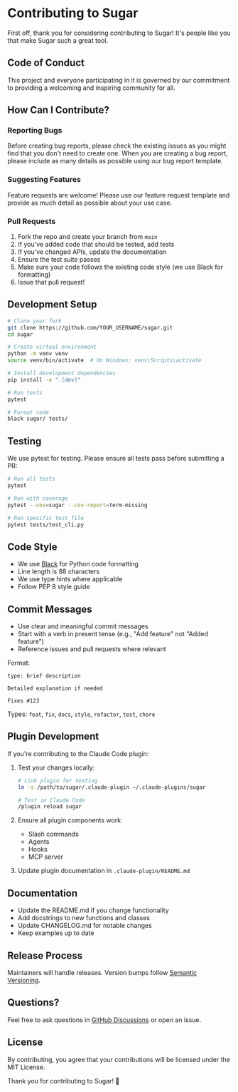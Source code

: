 # Contributing to Sugar

First off, thank you for considering contributing to Sugar! It's people like you that make Sugar such a great tool.

## Code of Conduct

This project and everyone participating in it is governed by our commitment to providing a welcoming and inspiring community for all.

## How Can I Contribute?

### Reporting Bugs

Before creating bug reports, please check the existing issues as you might find that you don't need to create one. When you are creating a bug report, please include as many details as possible using our bug report template.

### Suggesting Features

Feature requests are welcome! Please use our feature request template and provide as much detail as possible about your use case.

### Pull Requests

1. Fork the repo and create your branch from `main`
2. If you've added code that should be tested, add tests
3. If you've changed APIs, update the documentation
4. Ensure the test suite passes
5. Make sure your code follows the existing code style (we use Black for formatting)
6. Issue that pull request!

## Development Setup

```bash
# Clone your fork
git clone https://github.com/YOUR_USERNAME/sugar.git
cd sugar

# Create virtual environment
python -m venv venv
source venv/bin/activate  # On Windows: venv\Scripts\activate

# Install development dependencies
pip install -e ".[dev]"

# Run tests
pytest

# Format code
black sugar/ tests/
```

## Testing

We use pytest for testing. Please ensure all tests pass before submitting a PR:

```bash
# Run all tests
pytest

# Run with coverage
pytest --cov=sugar --cov-report=term-missing

# Run specific test file
pytest tests/test_cli.py
```

## Code Style

- We use [Black](https://github.com/psf/black) for Python code formatting
- Line length is 88 characters
- We use type hints where applicable
- Follow PEP 8 style guide

## Commit Messages

- Use clear and meaningful commit messages
- Start with a verb in present tense (e.g., "Add feature" not "Added feature")
- Reference issues and pull requests where relevant

Format:
```
type: brief description

Detailed explanation if needed

Fixes #123
```

Types: `feat`, `fix`, `docs`, `style`, `refactor`, `test`, `chore`

## Plugin Development

If you're contributing to the Claude Code plugin:

1. Test your changes locally:
   ```bash
   # Link plugin for testing
   ln -s /path/to/sugar/.claude-plugin ~/.claude-plugins/sugar

   # Test in Claude Code
   /plugin reload sugar
   ```

2. Ensure all plugin components work:
   - Slash commands
   - Agents
   - Hooks
   - MCP server

3. Update plugin documentation in `.claude-plugin/README.md`

## Documentation

- Update the README.md if you change functionality
- Add docstrings to new functions and classes
- Update CHANGELOG.md for notable changes
- Keep examples up to date

## Release Process

Maintainers will handle releases. Version bumps follow [Semantic Versioning](https://semver.org/).

## Questions?

Feel free to ask questions in [GitHub Discussions](https://github.com/cdnsteve/sugar/discussions) or open an issue.

## License

By contributing, you agree that your contributions will be licensed under the MIT License.

Thank you for contributing to Sugar! 🍰
